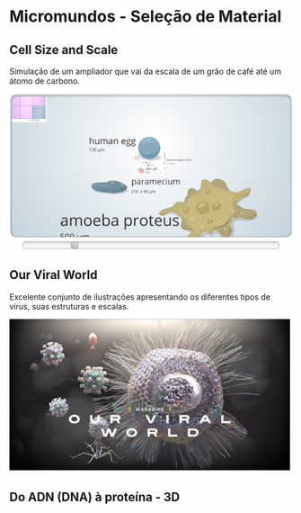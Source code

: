# Micromundos - Seleção de Material

## Cell Size and Scale

Simulação de um ampliador que vai da escala de um grão de café até um átomo de carbono.

[![Cell Size and Scale](images/cells-scale.png)](https://learn.genetics.utah.edu/content/cells/scale/)

## Our Viral World

Excelente conjunto de ilustrações apresentando os diferentes tipos de vírus, suas estruturas e escalas.

[![Our Viral World](images/how-virus-look.png)](https://www.nationalgeographic.com/magazine/2021/02/see-how-viruses-look-up-close-feature/)

## Do ADN (DNA) à proteína - 3D
